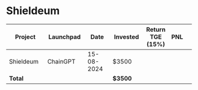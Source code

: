 # Shieldeum



<table data-full-width="true"><thead><tr><th width="152">Project</th><th width="138">Launchpad</th><th width="132">Date</th><th width="133">Invested</th><th>Return TGE (15%)</th><th>PNL</th><th></th></tr></thead><tbody><tr><td>Shieldeum</td><td>ChainGPT</td><td>15-08-2024</td><td>$3500</td><td></td><td></td><td></td></tr><tr><td><strong>Total</strong></td><td></td><td></td><td><strong>$3500</strong></td><td></td><td></td><td></td></tr></tbody></table>


